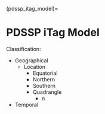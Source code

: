 (pdssp_itag_model)=
# PDSSP iTag Model

Classification:

- Geographical
    - Location
        - Equatorial
        - Northern
        - Southern
        - Quadrangle
            - n
- Temporal
